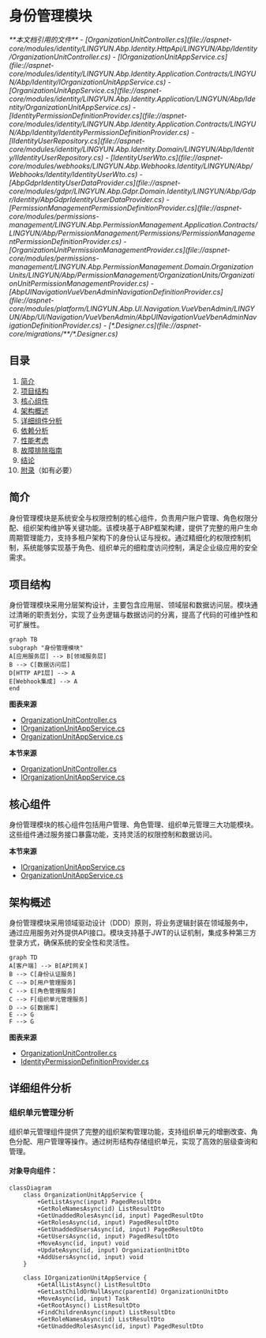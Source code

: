 
# 身份管理模块

<cite>
**本文档引用的文件**   
- [OrganizationUnitController.cs](file://aspnet-core/modules/identity/LINGYUN.Abp.Identity.HttpApi/LINGYUN/Abp/Identity/OrganizationUnitController.cs)
- [IOrganizationUnitAppService.cs](file://aspnet-core/modules/identity/LINGYUN.Abp.Identity.Application.Contracts/LINGYUN/Abp/Identity/IOrganizationUnitAppService.cs)
- [OrganizationUnitAppService.cs](file://aspnet-core/modules/identity/LINGYUN.Abp.Identity.Application/LINGYUN/Abp/Identity/OrganizationUnitAppService.cs)
- [IdentityPermissionDefinitionProvider.cs](file://aspnet-core/modules/identity/LINGYUN.Abp.Identity.Application.Contracts/LINGYUN/Abp/Identity/IdentityPermissionDefinitionProvider.cs)
- [IIdentityUserRepository.cs](file://aspnet-core/modules/identity/LINGYUN.Abp.Identity.Domain/LINGYUN/Abp/Identity/IIdentityUserRepository.cs)
- [IdentityUserWto.cs](file://aspnet-core/modules/webhooks/LINGYUN.Abp.Webhooks.Identity/LINGYUN/Abp/Webhooks/Identity/IdentityUserWto.cs)
- [AbpGdprIdentityUserDataProvider.cs](file://aspnet-core/modules/gdpr/LINGYUN.Abp.Gdpr.Domain.Identity/LINGYUN/Abp/Gdpr/Identity/AbpGdprIdentityUserDataProvider.cs)
- [PermissionManagementPermissionDefinitionProvider.cs](file://aspnet-core/modules/permissions-management/LINGYUN.Abp.PermissionManagement.Application.Contracts/LINGYUN/Abp/PermissionManagement/Permissions/PermissionManagementPermissionDefinitionProvider.cs)
- [OrganizationUnitPermissionManagementProvider.cs](file://aspnet-core/modules/permissions-management/LINGYUN.Abp.PermissionManagement.Domain.OrganizationUnits/LINGYUN/Abp/PermissionManagement/OrganizationUnits/OrganizationUnitPermissionManagementProvider.cs)
- [AbpUINavigationVueVbenAdminNavigationDefinitionProvider.cs](file://aspnet-core/modules/platform/LINGYUN.Abp.UI.Navigation.VueVbenAdmin/LINGYUN/Abp/UI/Navigation/VueVbenAdmin/AbpUINavigationVueVbenAdminNavigationDefinitionProvider.cs)
- [*.Designer.cs](file://aspnet-core/migrations/**/*.Designer.cs)
</cite>

## 目录
1. [简介](#简介)
2. [项目结构](#项目结构)
3. [核心组件](#核心组件)
4. [架构概述](#架构概述)
5. [详细组件分析](#详细组件分析)
6. [依赖分析](#依赖分析)
7. [性能考虑](#性能考虑)
8. [故障排除指南](#故障排除指南)
9. [结论](#结论)
10. [附录](#附录)（如有必要）

## 简介
身份管理模块是系统安全与权限控制的核心组件，负责用户账户管理、角色权限分配、组织架构维护等关键功能。该模块基于ABP框架构建，提供了完整的用户生命周期管理能力，支持多租户架构下的身份认证与授权。通过精细化的权限控制机制，系统能够实现基于角色、组织单元的细粒度访问控制，满足企业级应用的安全需求。

## 项目结构
身份管理模块采用分层架构设计，主要包含应用层、领域层和数据访问层。模块通过清晰的职责划分，实现了业务逻辑与数据访问的分离，提高了代码的可维护性和可扩展性。

```mermaid
graph TB
subgraph "身份管理模块"
A[应用服务层] --> B[领域服务层]
B --> C[数据访问层]
D[HTTP API层] --> A
E[Webhook集成] --> A
end
```

**图表来源**
- [OrganizationUnitController.cs](file://aspnet-core/modules/identity/LINGYUN.Abp.Identity.HttpApi/LINGYUN/Abp/Identity/OrganizationUnitController.cs)
- [IOrganizationUnitAppService.cs](file://aspnet-core/modules/identity/LINGYUN.Abp.Identity.Application.Contracts/LINGYUN/Abp/Identity/IOrganizationUnitAppService.cs)
- [OrganizationUnitAppService.cs](file://aspnet-core/modules/identity/LINGYUN.Abp.Identity.Application/LINGYUN/Abp/Identity/OrganizationUnitAppService.cs)

**本节来源**
- [OrganizationUnitController.cs](file://aspnet-core/modules/identity/LINGYUN.Abp.Identity.HttpApi/LINGYUN/Abp/Identity/OrganizationUnitController.cs)
- [IOrganizationUnitAppService.cs](file://aspnet-core/modules/identity/LINGYUN.Abp.Identity.Application.Contracts/LINGYUN/Abp/Identity/IOrganizationUnitAppService.cs)

## 核心组件
身份管理模块的核心组件包括用户管理、角色管理、组织单元管理三大功能模块。这些组件通过服务接口暴露功能，支持灵活的权限控制和数据访问。

**本节来源**
- [IOrganizationUnitAppService.cs](file://aspnet-core/modules/identity/LINGYUN.Abp.Identity.Application.Contracts/LINGYUN/Abp/Identity/IOrganizationUnitAppService.cs)
- [OrganizationUnitAppService.cs](file://aspnet-core/modules/identity/LINGYUN.Abp.Identity.Application/LINGYUN/Abp/Identity/OrganizationUnitAppService.cs)

## 架构概述
身份管理模块采用领域驱动设计（DDD）原则，将业务逻辑封装在领域服务中，通过应用服务对外提供API接口。模块支持基于JWT的认证机制，集成多种第三方登录方式，确保系统的安全性和灵活性。

```mermaid
graph TD
A[客户端] --> B[API网关]
B --> C[身份认证服务]
C --> D[用户管理服务]
C --> E[角色管理服务]
C --> F[组织单元管理服务]
D --> G[数据库]
E --> G
F --> G
```

**图表来源**
- [OrganizationUnitController.cs](file://aspnet-core/modules/identity/LINGYUN.Abp.Identity.HttpApi/LINGYUN/Abp/Identity/OrganizationUnitController.cs)
- [IdentityPermissionDefinitionProvider.cs](file://aspnet-core/modules/identity/LINGYUN.Abp.Identity.Application.Contracts/LINGYUN/Abp/Identity/IdentityPermissionDefinitionProvider.cs)

## 详细组件分析

### 组织单元管理分析
组织单元管理组件提供了完整的组织架构管理功能，支持组织单元的增删改查、角色分配、用户管理等操作。通过树形结构存储组织单元，实现了高效的层级查询和管理。

#### 对象导向组件：
```mermaid
classDiagram
    class OrganizationUnitAppService {
        +GetListAsync(input) PagedResultDto
        +GetRoleNamesAsync(id) ListResultDto
        +GetUnaddedRolesAsync(id, input) PagedResultDto
        +GetRolesAsync(id, input) PagedResultDto
        +GetUnaddedUsersAsync(id, input) PagedResultDto
        +GetUsersAsync(id, input) PagedResultDto
        +MoveAsync(id, input) void
        +UpdateAsync(id, input) OrganizationUnitDto
        +AddUsersAsync(id, input) void
    }
    
    class IOrganizationUnitAppService {
        +GetAllListAsync() ListResultDto
        +GetLastChildOrNullAsync(parentId) OrganizationUnitDto
        +MoveAsync(id, input) Task
        +GetRootAsync() ListResultDto
        +FindChildrenAsync(input) ListResultDto
        +GetRoleNamesAsync(id) ListResultDto
        +GetUnaddedRolesAsync(id, input) PagedResultDto
